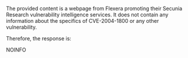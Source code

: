 The provided content is a webpage from Flexera promoting their Secunia Research vulnerability intelligence services. It does not contain any information about the specifics of CVE-2004-1800 or any other vulnerability.

Therefore, the response is:

NOINFO